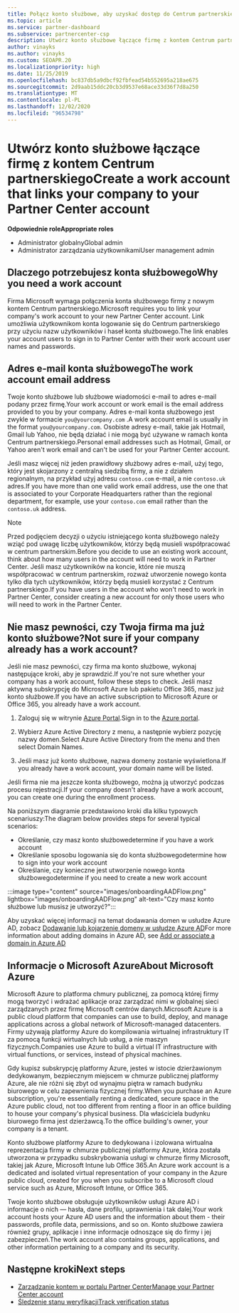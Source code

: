 ```yaml
---
title: Połącz konto służbowe, aby uzyskać dostęp do Centrum partnerskiego
ms.topic: article
ms.service: partner-dashboard
ms.subservice: partnercenter-csp
description: Utwórz konto służbowe łączące firmę z kontem Centrum partnerskiego. Dzięki temu pracownicy w firmie mogą uzyskiwać dostęp do Centrum partnerskiego.
author: vinayks
ms.author: vinayks
ms.custom: SEOAPR.20
ms.localizationpriority: high
ms.date: 11/25/2019
ms.openlocfilehash: bc837db5a9dbcf92fbfead54b552695a218ae675
ms.sourcegitcommit: 2d9aab15ddc20cb3d9537e68ace33d36f7d8a250
ms.translationtype: MT
ms.contentlocale: pl-PL
ms.lasthandoff: 12/02/2020
ms.locfileid: "96534798"
---
```

# <a name="create-a-work-account-that-links-your-company-to-your-partner-center-account"></a><span data-ttu-id="1207f-104">Utwórz konto służbowe łączące firmę z kontem Centrum partnerskiego</span><span class="sxs-lookup"><span data-stu-id="1207f-104">Create a work account that links your company to your Partner Center account</span></span>

<span data-ttu-id="1207f-105">**Odpowiednie role**</span><span class="sxs-lookup"><span data-stu-id="1207f-105">**Appropriate roles**</span></span>

- <span data-ttu-id="1207f-106">Administrator globalny</span><span class="sxs-lookup"><span data-stu-id="1207f-106">Global admin</span></span>
- <span data-ttu-id="1207f-107">Administrator zarządzania użytkownikami</span><span class="sxs-lookup"><span data-stu-id="1207f-107">User management admin</span></span>

## <a name="why-you-need-a-work-account"></a><span data-ttu-id="1207f-108">Dlaczego potrzebujesz konta służbowego</span><span class="sxs-lookup"><span data-stu-id="1207f-108">Why you need a work account</span></span>

<span data-ttu-id="1207f-109">Firma Microsoft wymaga połączenia konta służbowego firmy z nowym kontem Centrum partnerskiego.</span><span class="sxs-lookup"><span data-stu-id="1207f-109">Microsoft requires you to link your company's work account to your new Partner Center account.</span></span> <span data-ttu-id="1207f-110">Link umożliwia użytkownikom konta logowanie się do Centrum partnerskiego przy użyciu nazw użytkowników i haseł konta służbowego.</span><span class="sxs-lookup"><span data-stu-id="1207f-110">The link enables your account users to sign in to Partner Center with their work account user names and passwords.</span></span>

## <a name="the-work-account-email-address"></a><span data-ttu-id="1207f-111">Adres e-mail konta służbowego</span><span class="sxs-lookup"><span data-stu-id="1207f-111">The work account email address</span></span>

<span data-ttu-id="1207f-112">Twoje konto służbowe lub służbowe wiadomości e-mail to adres e-mail podany przez firmę.</span><span class="sxs-lookup"><span data-stu-id="1207f-112">Your work account or work email is the email address provided to you by your company.</span></span> <span data-ttu-id="1207f-113">Adres e-mail konta służbowego jest zwykle w formacie `you@yourcompany.com` .</span><span class="sxs-lookup"><span data-stu-id="1207f-113">A work account email is usually in the format `you@yourcompany.com`.</span></span> <span data-ttu-id="1207f-114">Osobiste adresy e-mail, takie jak Hotmail, Gmail lub Yahoo, nie będą działać i nie mogą być używane w ramach konta Centrum partnerskiego.</span><span class="sxs-lookup"><span data-stu-id="1207f-114">Personal email addresses such as Hotmail, Gmail, or Yahoo aren't work email and can't be used for your Partner Center account.</span></span>

<span data-ttu-id="1207f-115">Jeśli masz więcej niż jeden prawidłowy służbowy adres e-mail, użyj tego, który jest skojarzony z centralną siedzibą firmy, a nie z działem regionalnym, na przykład użyj adresu `contoso.com` e-mail, a nie `contoso.uk` adres.</span><span class="sxs-lookup"><span data-stu-id="1207f-115">If you have more than one valid work email address, use the one that is associated to your Corporate Headquarters rather than the regional department, for example, use your `contoso.com` email rather than the `contoso.uk` address.</span></span>

> [!NOTE]  
> <span data-ttu-id="1207f-116">Przed podjęciem decyzji o użyciu istniejącego konta służbowego należy wziąć pod uwagę liczbę użytkowników, którzy będą musieli współpracować w centrum partnerskim.</span><span class="sxs-lookup"><span data-stu-id="1207f-116">Before you decide to use an existing work account, think about how many users in the account will need to work in Partner Center.</span></span> <span data-ttu-id="1207f-117">Jeśli masz użytkowników na koncie, które nie muszą współpracować w centrum partnerskim, rozważ utworzenie nowego konta tylko dla tych użytkowników, którzy będą musieli korzystać z Centrum partnerskiego.</span><span class="sxs-lookup"><span data-stu-id="1207f-117">If you have users in the account who won't need to work in Partner Center, consider creating a new account for only those users who will need to work in the Partner Center.</span></span>

## <a name="not-sure-if-your-company-already-has-a-work-account"></a><span data-ttu-id="1207f-118">Nie masz pewności, czy Twoja firma ma już konto służbowe?</span><span class="sxs-lookup"><span data-stu-id="1207f-118">Not sure if your company already has a work account?</span></span>

<span data-ttu-id="1207f-119">Jeśli nie masz pewności, czy firma ma konto służbowe, wykonaj następujące kroki, aby je sprawdzić.</span><span class="sxs-lookup"><span data-stu-id="1207f-119">If you're not sure whether your company has a work account, follow these steps to check.</span></span> <span data-ttu-id="1207f-120">Jeśli masz aktywną subskrypcję do Microsoft Azure lub pakietu Office 365, masz już konto służbowe.</span><span class="sxs-lookup"><span data-stu-id="1207f-120">If you have an active subscription to Microsoft Azure or Office 365, you already have a work account.</span></span>

1. <span data-ttu-id="1207f-121">Zaloguj się w witrynie [Azure Portal](https://portal.azure.com).</span><span class="sxs-lookup"><span data-stu-id="1207f-121">Sign in to the [Azure portal](https://portal.azure.com).</span></span>

2. <span data-ttu-id="1207f-122">Wybierz Azure Active Directory z menu, a następnie wybierz pozycję nazwy domen.</span><span class="sxs-lookup"><span data-stu-id="1207f-122">Select Azure Active Directory from the menu and then select Domain Names.</span></span>

3. <span data-ttu-id="1207f-123">Jeśli masz już konto służbowe, nazwa domeny zostanie wyświetlona.</span><span class="sxs-lookup"><span data-stu-id="1207f-123">If you already have a work account, your domain name will be listed.</span></span>

<span data-ttu-id="1207f-124">Jeśli firma nie ma jeszcze konta służbowego, można ją utworzyć podczas procesu rejestracji.</span><span class="sxs-lookup"><span data-stu-id="1207f-124">If your company doesn't already have a work account, you can create one during the enrollment process.</span></span>

<span data-ttu-id="1207f-125">Na poniższym diagramie przedstawiono kroki dla kilku typowych scenariuszy:</span><span class="sxs-lookup"><span data-stu-id="1207f-125">The diagram below provides steps for several typical scenarios:</span></span>

- <span data-ttu-id="1207f-126">Określanie, czy masz konto służbowe</span><span class="sxs-lookup"><span data-stu-id="1207f-126">determine if you have a work account</span></span>
- <span data-ttu-id="1207f-127">Określanie sposobu logowania się do konta służbowego</span><span class="sxs-lookup"><span data-stu-id="1207f-127">determine how to sign into your work account</span></span>
- <span data-ttu-id="1207f-128">Określanie, czy konieczne jest utworzenie nowego konta służbowego</span><span class="sxs-lookup"><span data-stu-id="1207f-128">determine if you need to create a new work account</span></span>

:::image type="content" source="images/onboardingAADFlow.png" lightbox="images/onboardingAADFlow.png" alt-text="Czy masz konto służbowe lub musisz je utworzyć?":::

<span data-ttu-id="1207f-130">Aby uzyskać więcej informacji na temat dodawania domen w usłudze Azure AD, zobacz [Dodawanie lub kojarzenie domeny w usłudze Azure AD](/azure/active-directory/active-directory-add-domain)</span><span class="sxs-lookup"><span data-stu-id="1207f-130">For more information about adding domains in Azure AD, see [Add or associate a domain in Azure AD](/azure/active-directory/active-directory-add-domain)</span></span>

## <a name="about-microsoft-azure"></a><span data-ttu-id="1207f-131">Informacje o Microsoft Azure</span><span class="sxs-lookup"><span data-stu-id="1207f-131">About Microsoft Azure</span></span>

<span data-ttu-id="1207f-132">Microsoft Azure to platforma chmury publicznej, za pomocą której firmy mogą tworzyć i wdrażać aplikacje oraz zarządzać nimi w globalnej sieci zarządzanych przez firmę Microsoft centrów danych.</span><span class="sxs-lookup"><span data-stu-id="1207f-132">Microsoft Azure is a public cloud platform that companies can use to build, deploy, and manage applications across a global network of Microsoft-managed datacenters.</span></span> <span data-ttu-id="1207f-133">Firmy używają platformy Azure do kompilowania wirtualnej infrastruktury IT za pomocą funkcji wirtualnych lub usług, a nie maszyn fizycznych.</span><span class="sxs-lookup"><span data-stu-id="1207f-133">Companies use Azure to build a virtual IT infrastructure with virtual functions, or services, instead of physical machines.</span></span>

<span data-ttu-id="1207f-134">Gdy kupisz subskrypcję platformy Azure, jesteś w istocie dzierżawionym dedykowanym, bezpiecznym miejscem w chmurze publicznej platformy Azure, ale nie różni się zbyt od wynajmu piętra w ramach budynku biurowego w celu zapewnienia fizycznej firmy.</span><span class="sxs-lookup"><span data-stu-id="1207f-134">When you purchase an Azure subscription, you're essentially renting a dedicated, secure space in the Azure public cloud, not too different from renting a floor in an office building to house your company's physical business.</span></span> <span data-ttu-id="1207f-135">Dla właściciela budynku biurowego firma jest dzierżawcą.</span><span class="sxs-lookup"><span data-stu-id="1207f-135">To the office building's owner, your company is a tenant.</span></span>

<span data-ttu-id="1207f-136">Konto służbowe platformy Azure to dedykowana i izolowana wirtualna reprezentacja firmy w chmurze publicznej platformy Azure, która została utworzona w przypadku subskrybowania usługi w chmurze firmy Microsoft, takiej jak Azure, Microsoft Intune lub Office 365.</span><span class="sxs-lookup"><span data-stu-id="1207f-136">An Azure work account is a dedicated and isolated virtual representation of your company in the Azure public cloud, created for you when you subscribe to a Microsoft cloud service such as Azure, Microsoft Intune, or Office 365.</span></span>

<span data-ttu-id="1207f-137">Twoje konto służbowe obsługuje użytkowników usługi Azure AD i informacje o nich — hasła, dane profilu, uprawnienia i tak dalej.</span><span class="sxs-lookup"><span data-stu-id="1207f-137">Your work account hosts your Azure AD users and the information about them - their passwords, profile data, permissions, and so on.</span></span> <span data-ttu-id="1207f-138">Konto służbowe zawiera również grupy, aplikacje i inne informacje odnoszące się do firmy i jej zabezpieczeń.</span><span class="sxs-lookup"><span data-stu-id="1207f-138">The work account also contains groups, applications, and other information pertaining to a company and its security.</span></span>

## <a name="next-steps"></a><span data-ttu-id="1207f-139">Następne kroki</span><span class="sxs-lookup"><span data-stu-id="1207f-139">Next steps</span></span>

- [<span data-ttu-id="1207f-140">Zarządzanie kontem w portalu Partner Center</span><span class="sxs-lookup"><span data-stu-id="1207f-140">Manage your Partner Center account</span></span>](partner-center-account-setup.md)
- [<span data-ttu-id="1207f-141">Śledzenie stanu weryfikacji</span><span class="sxs-lookup"><span data-stu-id="1207f-141">Track verification status</span></span>](verification-responses.md)